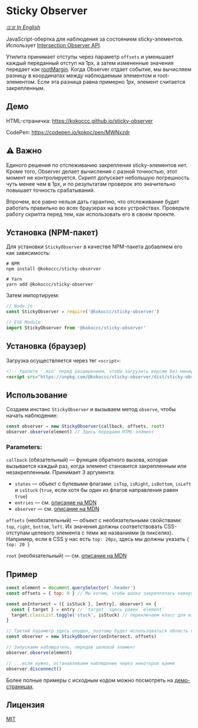 # Sticky Observer

_[🇬🇧 In English](./README.md)_

JavaScript-обертка для наблюдения за состоянием sticky-элементов. Использует [Intersection Observer API](https://developer.mozilla.org/en-US/docs/Web/API/Intersection_Observer_API).

Утилита принимает отступы через параметр `offsets` и уменьшает каждый переданный отступ на 1px, а затем измененные значения передает как [rootMargin](https://developer.mozilla.org/en-US/docs/Web/API/IntersectionObserver/rootMargin).
Когда Observer отдает событие, мы вычисляем разницу в координатах между наблюдаемым элементом и root-элементом.
Если эта разница равна примерно 1px, элемент считается закрепленным.


## Демо

HTML-страничка: https://kokoccc.github.io/sticky-observer

CodePen: https://codepen.io/kokoc/pen/MWNxzdr


## ⚠️ Важно

Единого решения по отслеживанию закрепления sticky-элементов нет. Кроме того, Observer делает вычисления с разной точностью, этот момент не контролируется. Скрипт допускает небольшую погрешность чуть менее чем в 1px, и по результатам проверок это значительно повышает точность срабатываний.

Впрочем, все равно нельзя дать гарантию, что отслеживание будет работать правильно во всех браузерах на всех устройствах.
Проверьте работу скрипта перед тем, как использовать его в своем проекте.


## Установка (NPM-пакет)

Для установки `StickyObserver` в качестве NPM-пакета добавляем его как зависимость:

```shell
# NPM
npm install @kokoccc/sticky-observer

# Yarn
yarn add @kokoccc/sticky-observer
```

Затем импортируем:

```js
// Node.js
const StickyObserver = require('@kokoccc/sticky-observer')

// ES6 Module
import StickyObserver from '@kokoccc/sticky-observer'
```


## Установка (браузер)

Загрузка осуществляется через тег `<script>`:

```html
<!-- Удалите '.min' перед расширением, чтобы загрузить версию без минификации -->
<script src="https://unpkg.com/@kokoccc/sticky-observer/dist/sticky-observer.umd.min.js"></script>
```


## Использование

Создаем инстанс `StickyObserver` и вызываем метод `observe`, чтобы начать наблюдение:

```js
const observer = new StickyObserver(callback, offsets, root)
observer.observe(element) // Здесь передаем HTML-элемент
```

### Parameters:

`callback` (обязательный) — функция обратного вызова, которая вызывается каждый раз, когда элемент становится закрепленным или незакрепленным. Принимает 3 аргумента:

- `states` — объект с булевыми флагами: `isTop`, `isRight`, `isBottom`, `isLeft` и `isStuck` (`true`, если хотя бы один из флагов направления равен `true`)
- `entries` — см. [описание на MDN](https://developer.mozilla.org/en-US/docs/Web/API/IntersectionObserver/IntersectionObserver#entries)
- `observer` — см. [описание на MDN](https://developer.mozilla.org/en-US/docs/Web/API/IntersectionObserver/IntersectionObserver#observer)

`offsets` (необязательный) — объект с необязательными свойствами: `top`, `right`, `bottom`, `left`. Их значения должны соответствовать CSS-отступам целевого элемента с теми же названиями (в пикселях). Например, если в CSS у нас есть `top: 20px`, здесь мы должны указать `{ top: 20 }`

`root` (необязательный) — см. [описание на MDN](https://developer.mozilla.org/en-US/docs/Web/API/IntersectionObserver/IntersectionObserver#root)


## Пример

```js
const element = document.querySelector('.header')
const offsets = { top: 0 } // Мы хотим, чтобы шапка закреплялась наверху

const onIntersect = ({ isStuck }, [entry], observer) => {
  const { target } = entry // `target` здесь равен `element`
  target.classList.toggle('stuck', isStuck) // переключаем класс для изменения стилей
}

// Третий параметр здесь опущен, поэтому будет использоваться область просмотра страницы
const observer = new StickyObserver(onIntersect, offsets)

// Запускаем наблюдатель, передав целевой элемент
observer.observe(element)

// ...если нужно, останавливаем наблюдение через некоторое время
observer.disconnect()
```

Более полные примеры с исходным кодом можно посмотреть на [демо-страницах](#demo).


## Лицензия

[MIT](./LICENSE)


